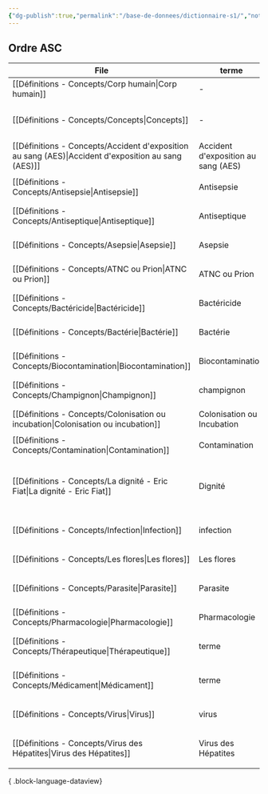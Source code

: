 ```yaml
---
{"dg-publish":true,"permalink":"/base-de-donnees/dictionnaire-s1/","noteIcon":""}
---
```



## Ordre ASC
| File                                                                                                   | terme                               | domaine | tags                                                                      | date               |
| ------------------------------------------------------------------------------------------------------ | ----------------------------------- | ------- | ------------------------------------------------------------------------- | ------------------ |
| [[Définitions - Concepts/Corp humain\|Corp humain]]                                                 | \-                                  | UE      | \-                                                                        | September 07, 2024 |
| [[Définitions - Concepts/Concepts\|Concepts]]                                                       | \-                                  | UE41    | <ul><li>#mindmaps</li><li>#concept</li></ul>                              | September 12, 2024 |
| [[Définitions - Concepts/Accident d'exposition au sang (AES)\|Accident d'exposition au sang (AES)]] | Accident d'exposition au sang (AES) | UE41    | <ul><li>définition</li></ul>                                              | September 17, 2024 |
| [[Définitions - Concepts/Antisepsie\|Antisepsie]]                                                   | Antisepsie                          | UE      | <ul><li>définition</li></ul>                                              | September 17, 2024 |
| [[Définitions - Concepts/Antiseptique\|Antiseptique]]                                               | Antiseptique                        | UE41    | <ul><li>définition</li></ul>                                              | September 17, 2024 |
| [[Définitions - Concepts/Asepsie\|Asepsie]]                                                         | Asepsie                             | UE41    | <ul><li>définition</li></ul>                                              | September 17, 2024 |
| [[Définitions - Concepts/ATNC ou Prion\|ATNC ou Prion]]                                             | ATNC ou Prion                       | UE210   | <ul><li>définition</li></ul>                                              | September 09, 2024 |
| [[Définitions - Concepts/Bactéricide\|Bactéricide]]                                                 | Bactéricide                         | UE      | <ul><li>définition</li></ul>                                              | September 17, 2024 |
| [[Définitions - Concepts/Bactérie\|Bactérie]]                                                       | Bactérie                            | UE210   | <ul><li>définition</li></ul>                                              | September 09, 2024 |
| [[Définitions - Concepts/Biocontamination\|Biocontamination]]                                       | Biocontamination                    | UE41    | <ul><li>définition</li></ul>                                              | September 17, 2024 |
| [[Définitions - Concepts/Champignon\|Champignon]]                                                   | champignon                          | UE210   | <ul><li>définition</li></ul>                                              | September 09, 2024 |
| [[Définitions - Concepts/Colonisation ou incubation\|Colonisation ou incubation]]                   | Colonisation ou Incubation          | UE210   | <ul><li>définition</li></ul>                                              | September 09, 2024 |
| [[Définitions - Concepts/Contamination\|Contamination]]                                             | Contamination                       | UE210   | définition                                                                | September 09, 2024 |
| [[Définitions - Concepts/La dignité - Eric Fiat\|La dignité - Eric Fiat]]                           | Dignité                             | UE211   | <ul><li>#philosophie</li><li>#concept</li><li>UE13</li><li>#GPT</li></ul> | September 07, 2024 |
| [[Définitions - Concepts/Infection\|Infection]]                                                     | infection                           | UE210   | <ul><li>définition</li></ul>                                              | September 09, 2024 |
| [[Définitions - Concepts/Les flores\|Les flores]]                                                   | Les flores                          | UE210   | <ul><li>définition</li></ul>                                              | September 09, 2024 |
| [[Définitions - Concepts/Parasite\|Parasite]]                                                       | Parasite                            | UE210   | <ul><li>définition</li></ul>                                              | September 09, 2024 |
| [[Définitions - Concepts/Pharmacologie\|Pharmacologie]]                                             | Pharmacologie                       | UE211   | <ul><li>définition</li></ul>                                              | September 07, 2024 |
| [[Définitions - Concepts/Thérapeutique\|Thérapeutique]]                                             | terme                               | UE211   | <ul><li>#définition</li></ul>                                             | September 07, 2024 |
| [[Définitions - Concepts/Médicament\|Médicament]]                                                   | terme                               | UE211   | <ul><li>#définition</li><li>#multi</li></ul>                              | September 07, 2024 |
| [[Définitions - Concepts/Virus\|Virus]]                                                             | virus                               | UE210   | <ul><li>définition</li></ul>                                              | September 09, 2024 |
| [[Définitions - Concepts/Virus des Hépatites\|Virus des Hépatites]]                                 | Virus des Hépatites                 | UE210   | <ul><li>définition</li><li>#maladie</li></ul>                             | September 07, 2024 |

{ .block-language-dataview}
